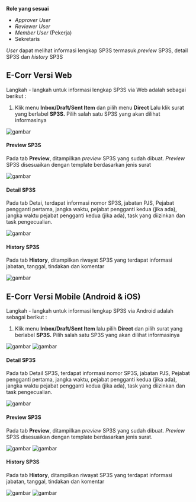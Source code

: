**Role yang sesuai**

- *Approver User*
- *Reviewer User*
- *Member User* (Pekerja)
- Sekretaris

*User* dapat melihat informasi lengkap SP3S termasuk *preview* SP3S, detail SP3S dan *history* SP3S

## **E-Corr Versi Web**

Langkah - langkah untuk informasi lengkap SP3S via Web adalah sebagai berikut :

1. Klik menu **Inbox/Draft/Sent Item** dan pilih menu **Direct** Lalu klik surat yang berlabel **SP3S.** Pilih salah satu SP3S yang akan dilihat informasinya

![gambar](SP3S/SP3S_Web/02SP26.png)

#### **Preview SP3S**

Pada tab **Preview**, ditampilkan *preview* SP3S yang sudah dibuat. *Preview* SP3S disesuaikan dengan template berdasarkan jenis surat

![gambar](SP3S/SP3S_Web/02SP28.png)

#### **Detail SP3S**

Pada tab Detai, terdapat informasi nomor SP3S, jabatan PJS, Pejabat pengganti pertama, jangka waktu, pejabat pengganti kedua (jika ada), jangka waktu pejabat pengganti kedua (jika ada), task yang diizinkan dan task pengecualian.

![gambar](SP3S/SP3S_Web/02SP27.png)

#### **History SP3S**

Pada tab **History**, ditampilkan riwayat SP3S yang terdapat informasi jabatan, tanggal, tindakan dan komentar

![gambar](SP3S/SP3S_Web/02SP29.png)



## **E-Corr Versi Mobile (Android & iOS)**

Langkah - langkah untuk informasi lengkap SP3S via Android adalah sebagai berikut :

1. Klik menu **Inbox/Draft/Sent Item** lalu pilih **Direct** dan pilih surat yang berlabel **SP3S.** Pilih salah satu SP3S yang akan dilihat informasinya

![gambar](SP3S/SP3S_Android/InfoSP3S/02A01.jpg) ![gambar](SP3S/SP3S_Android/InfoSP3S/02A02.jpg)

#### **Detail SP3S**

Pada tab Detail SP3S, terdapat informasi nomor SP3S, jabatan PJS, Pejabat pengganti pertama, jangka waktu, pejabat pengganti kedua (jika ada), jangka waktu pejabat pengganti kedua (jika ada), task yang diizinkan dan task pengecualian.

![gambar](SP3S/SP3S_Android/InfoSP3S/02D01.jpg)

#### **Preview SP3S**

Pada tab **Preview**, ditampilkan _preview_ SP3S yang sudah dibuat. _Preview_ SP3S disesuaikan dengan template berdasarkan jenis surat.

![gambar](SP3S/SP3S_Android/InfoSP3S/02P01.jpg) ![gambar](SP3S/SP3S_Android/InfoSP3S/02P01-1.jpg) 

#### **History SP3S**

Pada tab **History**, ditampilkan riwayat SP3S yang terdapat informasi jabatan, tanggal, tindakan dan komentar

![gambar](SP3S/SP3S_Android/InfoSP3S/02H01.jpg) ![gambar](SP3S/SP3S_Android/InfoSP3S/02H01-1.jpg)
